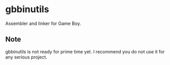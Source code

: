 # gbbinutils

Assembler and linker for Game Boy.

## Note

gbbinutils is not ready for prime time yet. I recommend you do not use it for any serious project.
